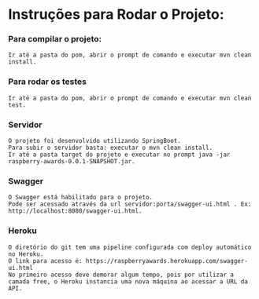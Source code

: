# Instruções para Rodar o Projeto:

### Para compilar o projeto:
    Ir até a pasta do pom, abrir o prompt de comando e executar mvn clean install.

### Para rodar os testes
    Ir até a pasta do pom, abrir o prompt de comando e executar mvn clean test.
	
### Servidor
	O projeto foi desenvolvido utilizando SpringBoot. 
	Para subir o servidor basta: executar o mvn clean install.
	Ir até a pasta target do projeto e executar no prompt java -jar raspberry-awards-0.0.1-SNAPSHOT.jar.
	
### Swagger
	O Swagger está habilitado para o projeto. 
	Pode ser acessado através da url servidor:porta/swagger-ui.html . Ex: http://localhost:8080/swagger-ui.html.
	
### Heroku
	O diretório do git tem uma pipeline configurada com deploy automático no Heroku.
	O link para acesso é: https://raspberryawards.herokuapp.com/swagger-ui.html
	No primeiro acesso deve demorar algum tempo, pois por utilizar a camada free, o Heroku instancia uma nova máquina ao acessar a URL da API.